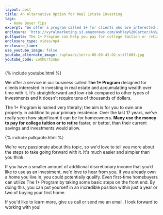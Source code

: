 ```yaml
---
layout: post
title: An Alternative Option for Real Estate Investing
tags:
  - Home Buyer Tips
excerpt: "We offer a program called 1+ for clients who are interested in investing in real estate but don't have the funds to buy a whole house as an investment."
enclosure: 'http://vyralmarketing.s3.amazonaws.com/Ashley%20Carter/An%20Alternative%20Option%20for%20Real%20Estate%20Investing.mp4'
pullquote: The 1+ Program can help you pay for college tuition or retirement.
enclosure_type: video/mp4
enclosure_time:
use_youtube_image: false
youtube_alternate_image: /uploads/intro-00-00-43-02-still003.jpg
youtube_code: LwXhUrt2nEw
---
```



{% include youtube.html %}

We offer a service in our business called **The 1+ Program** designed for clients interested in investing in real estate and accumulating wealth over time with it. It's straightforward and low-risk compared to other types of investments and it doesn't require tens of thousands of dollars.

The 1+ Program is named very literally; the aim is for you to own one property in addition to your primary residence. Over the last 17 years, we've really seen how significant it can be for homeowners. **Many use the money to pay for college tuition or to retire** faster, or better, than their current savings and investments would allow.

{% include pullquote.html %}

We're very passionate about this topic, so we'd love to tell you more about the steps to take going forward with it. It's much easier and simpler than you think.

If you have a smaller amount of additional discretionary income that you’d like to use as an investment, we'd love to hear from you. If you already own a home you live in, you could potentially qualify. Even first-time homebuyers can utilize The 1+ Program by taking some basic steps on the front end. By doing this, you can put yourself in an incredible position within just a year or two of buying your first home.

If you'd like to learn more, give us call or send me an email. I look forward to working with you!